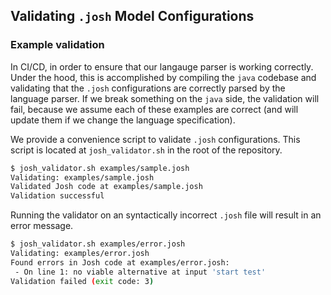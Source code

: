 ## Validating `.josh` Model Configurations

### Example validation

In CI/CD, in order to ensure that our langauge parser is working correctly. Under the hood, this is accomplished by compiling the `java` codebase and validating that the `.josh` configurations are correctly parsed by the language parser. If we break something on the `java` side, the validation will fail, because we assume each of these examples are correct (and will update them if we change the language specification).

We provide a convenience script to validate `.josh` configurations. This script is located at `josh_validator.sh` in the root of the repository.

```bash
$ josh_validator.sh examples/sample.josh 
Validating: examples/sample.josh
Validated Josh code at examples/sample.josh
Validation successful
```

Running the validator on an syntactically incorrect `.josh` file will result in an error message.

```bash
$ josh_validator.sh examples/error.josh 
Validating: examples/error.josh
Found errors in Josh code at examples/error.josh:
 - On line 1: no viable alternative at input 'start test'
Validation failed (exit code: 3)
```
